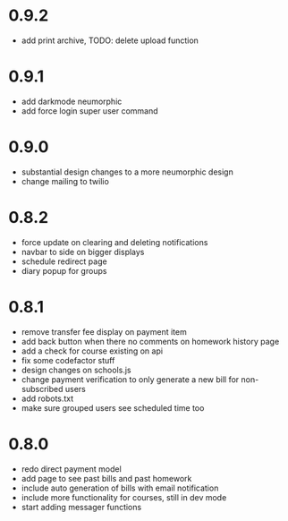 # 0.9.2

* add print archive, TODO: delete upload function

# 0.9.1

* add darkmode neumorphic
* add force login super user command

# 0.9.0 

* substantial design changes to a more neumorphic design
* change mailing to twilio

# 0.8.2

* force update on clearing and deleting notifications
* navbar to side on bigger displays
* schedule redirect page
* diary popup for groups

# 0.8.1

* remove transfer fee display on payment item
* add back button when there no comments on homework history page
* add a check for course existing on api
* fix some codefactor stuff
* design changes on schools.js
* change payment verification to only generate a new bill for non-subscribed users
* add robots.txt
* make sure grouped users see scheduled time too

# 0.8.0

* redo direct payment model
* add page to see past bills and past homework
* include auto generation of bills with email notification
* include more functionality for courses, still in dev mode
* start adding messager functions
